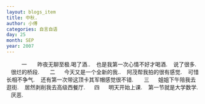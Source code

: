 ```yaml
---
layout: blogs_item
title: 中秋.
author: 小傅
categories: 自言自语
day: 25
month: SEP
year: 2007
---
```




&nbsp;&nbsp; 
&nbsp;
&nbsp;
&nbsp;&nbsp; 一
&nbsp;&nbsp;
&nbsp;&nbsp;
昨夜无聊至极.喝了酒..
&nbsp;&nbsp;
也是我第一次心情不好才喝酒.
&nbsp;&nbsp;
说了很多.
&nbsp;&nbsp;
很烂的桥段.
&nbsp;&nbsp;
&nbsp;&nbsp; 二
&nbsp;
&nbsp;&nbsp;
今天又是一个全新的我..
&nbsp;&nbsp;
阿茂帮我拍的很有感觉.
&nbsp;&nbsp;
可惜长相不争气.
&nbsp;&nbsp;&nbsp;还有第一次带这顶卡其军帽感觉很不错.
&nbsp;&nbsp;
&nbsp;&nbsp; 三
&nbsp;
&nbsp;&nbsp;
姐姐下午陪我去逛街.
&nbsp;&nbsp;
居然剥削我去高级西餐厅.
&nbsp;
&nbsp;&nbsp; 四
&nbsp;
&nbsp;&nbsp;
明天开始上课.
&nbsp;&nbsp;
第一节就是大学数学.
&nbsp;&nbsp; 厌恶.
&nbsp;
&nbsp;
&nbsp;
&nbsp;&nbsp;



